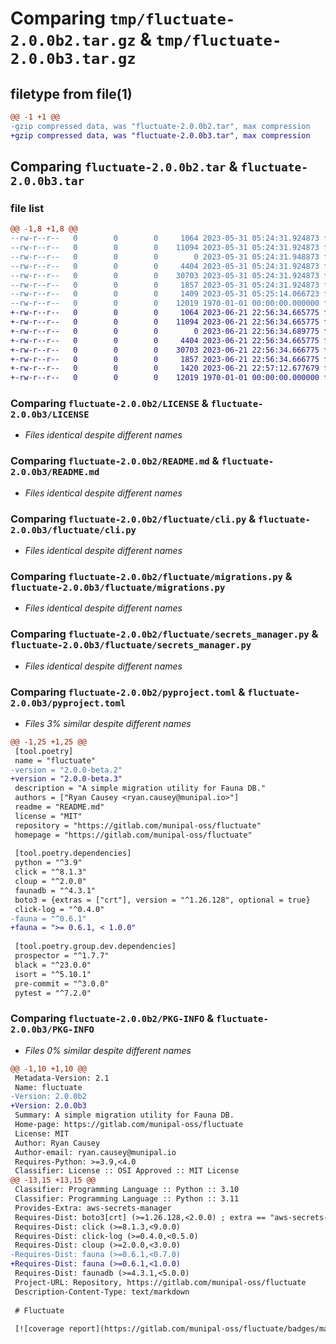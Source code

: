 # Comparing `tmp/fluctuate-2.0.0b2.tar.gz` & `tmp/fluctuate-2.0.0b3.tar.gz`

## filetype from file(1)

```diff
@@ -1 +1 @@
-gzip compressed data, was "fluctuate-2.0.0b2.tar", max compression
+gzip compressed data, was "fluctuate-2.0.0b3.tar", max compression
```

## Comparing `fluctuate-2.0.0b2.tar` & `fluctuate-2.0.0b3.tar`

### file list

```diff
@@ -1,8 +1,8 @@
--rw-r--r--   0        0        0     1064 2023-05-31 05:24:31.924873 fluctuate-2.0.0b2/LICENSE
--rw-r--r--   0        0        0    11094 2023-05-31 05:24:31.924873 fluctuate-2.0.0b2/README.md
--rw-r--r--   0        0        0        0 2023-05-31 05:24:31.948873 fluctuate-2.0.0b2/fluctuate/__init__.py
--rw-r--r--   0        0        0     4404 2023-05-31 05:24:31.924873 fluctuate-2.0.0b2/fluctuate/cli.py
--rw-r--r--   0        0        0    30703 2023-05-31 05:24:31.924873 fluctuate-2.0.0b2/fluctuate/migrations.py
--rw-r--r--   0        0        0     1857 2023-05-31 05:24:31.924873 fluctuate-2.0.0b2/fluctuate/secrets_manager.py
--rw-r--r--   0        0        0     1409 2023-05-31 05:25:14.066723 fluctuate-2.0.0b2/pyproject.toml
--rw-r--r--   0        0        0    12019 1970-01-01 00:00:00.000000 fluctuate-2.0.0b2/PKG-INFO
+-rw-r--r--   0        0        0     1064 2023-06-21 22:56:34.665775 fluctuate-2.0.0b3/LICENSE
+-rw-r--r--   0        0        0    11094 2023-06-21 22:56:34.665775 fluctuate-2.0.0b3/README.md
+-rw-r--r--   0        0        0        0 2023-06-21 22:56:34.689775 fluctuate-2.0.0b3/fluctuate/__init__.py
+-rw-r--r--   0        0        0     4404 2023-06-21 22:56:34.665775 fluctuate-2.0.0b3/fluctuate/cli.py
+-rw-r--r--   0        0        0    30703 2023-06-21 22:56:34.666775 fluctuate-2.0.0b3/fluctuate/migrations.py
+-rw-r--r--   0        0        0     1857 2023-06-21 22:56:34.666775 fluctuate-2.0.0b3/fluctuate/secrets_manager.py
+-rw-r--r--   0        0        0     1420 2023-06-21 22:57:12.677679 fluctuate-2.0.0b3/pyproject.toml
+-rw-r--r--   0        0        0    12019 1970-01-01 00:00:00.000000 fluctuate-2.0.0b3/PKG-INFO
```

### Comparing `fluctuate-2.0.0b2/LICENSE` & `fluctuate-2.0.0b3/LICENSE`

 * *Files identical despite different names*

### Comparing `fluctuate-2.0.0b2/README.md` & `fluctuate-2.0.0b3/README.md`

 * *Files identical despite different names*

### Comparing `fluctuate-2.0.0b2/fluctuate/cli.py` & `fluctuate-2.0.0b3/fluctuate/cli.py`

 * *Files identical despite different names*

### Comparing `fluctuate-2.0.0b2/fluctuate/migrations.py` & `fluctuate-2.0.0b3/fluctuate/migrations.py`

 * *Files identical despite different names*

### Comparing `fluctuate-2.0.0b2/fluctuate/secrets_manager.py` & `fluctuate-2.0.0b3/fluctuate/secrets_manager.py`

 * *Files identical despite different names*

### Comparing `fluctuate-2.0.0b2/pyproject.toml` & `fluctuate-2.0.0b3/pyproject.toml`

 * *Files 3% similar despite different names*

```diff
@@ -1,25 +1,25 @@
 [tool.poetry]
 name = "fluctuate"
-version = "2.0.0-beta.2"
+version = "2.0.0-beta.3"
 description = "A simple migration utility for Fauna DB."
 authors = ["Ryan Causey <ryan.causey@munipal.io>"]
 readme = "README.md"
 license = "MIT"
 repository = "https://gitlab.com/munipal-oss/fluctuate"
 homepage = "https://gitlab.com/munipal-oss/fluctuate"
 
 [tool.poetry.dependencies]
 python = "^3.9"
 click = "^8.1.3"
 cloup = "^2.0.0"
 faunadb = "^4.3.1"
 boto3 = {extras = ["crt"], version = "^1.26.128", optional = true}
 click-log = "^0.4.0"
-fauna = "^0.6.1"
+fauna = ">= 0.6.1, < 1.0.0"
 
 [tool.poetry.group.dev.dependencies]
 prospector = "^1.7.7"
 black = "^23.0.0"
 isort = "^5.10.1"
 pre-commit = "^3.0.0"
 pytest = "^7.2.0"
```

### Comparing `fluctuate-2.0.0b2/PKG-INFO` & `fluctuate-2.0.0b3/PKG-INFO`

 * *Files 0% similar despite different names*

```diff
@@ -1,10 +1,10 @@
 Metadata-Version: 2.1
 Name: fluctuate
-Version: 2.0.0b2
+Version: 2.0.0b3
 Summary: A simple migration utility for Fauna DB.
 Home-page: https://gitlab.com/munipal-oss/fluctuate
 License: MIT
 Author: Ryan Causey
 Author-email: ryan.causey@munipal.io
 Requires-Python: >=3.9,<4.0
 Classifier: License :: OSI Approved :: MIT License
@@ -13,15 +13,15 @@
 Classifier: Programming Language :: Python :: 3.10
 Classifier: Programming Language :: Python :: 3.11
 Provides-Extra: aws-secrets-manager
 Requires-Dist: boto3[crt] (>=1.26.128,<2.0.0) ; extra == "aws-secrets-manager"
 Requires-Dist: click (>=8.1.3,<9.0.0)
 Requires-Dist: click-log (>=0.4.0,<0.5.0)
 Requires-Dist: cloup (>=2.0.0,<3.0.0)
-Requires-Dist: fauna (>=0.6.1,<0.7.0)
+Requires-Dist: fauna (>=0.6.1,<1.0.0)
 Requires-Dist: faunadb (>=4.3.1,<5.0.0)
 Project-URL: Repository, https://gitlab.com/munipal-oss/fluctuate
 Description-Content-Type: text/markdown
 
 # Fluctuate
 
 [![coverage report](https://gitlab.com/munipal-oss/fluctuate/badges/master/coverage.svg)](https://gitlab.com/munipal-oss/fluctuate/-/commits/master)
```

